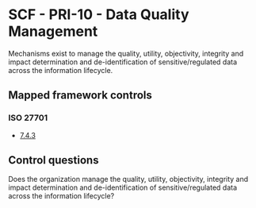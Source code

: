 # SCF - PRI-10 - Data Quality Management
Mechanisms exist to manage the quality, utility, objectivity, integrity and impact determination and de-identification of sensitive/regulated data across the information lifecycle.
## Mapped framework controls
### ISO 27701
- [7.4.3](../iso27701/743.md)
  
## Control questions
Does the organization manage the quality, utility, objectivity, integrity and impact determination and de-identification of sensitive/regulated data across the information lifecycle?
  